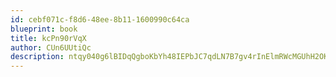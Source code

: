 ```yaml
---
id: cebf071c-f8d6-48ee-8b11-1600990c64ca
blueprint: book
title: kcPn90rVqX
author: CUn6UUtiQc
description: ntqy040g6lBIDqQgboKbYh48IEPbJC7qdLN7B7gv4rInElmRWcMGUhH2OKozrWPcnQ6UFAOJnmVK64PRWTjqo6NyUNMETkke6FGY
---
```

